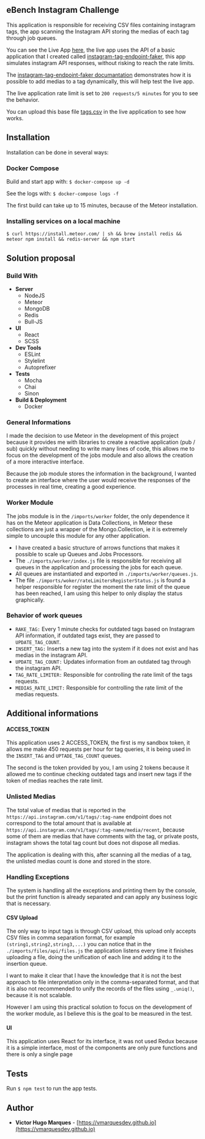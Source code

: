 ## eBench Instagram Challenge

This application is responsible for receiving CSV files containing instagram tags, the app scanning the Instagram API storing the medias of each tag through job queues.

You can see the Live App [here](http://159.203.95.75), the live app uses the API of a basic application that I created called [instagram-tag-endpoint-faker](https://github.com/vmarquesdev/instagram-tags-endpoint-faker), this app simulates instagram API responses, without risking to reach the rate limits.

The [instagram-tag-endpoint-faker documantation](https://github.com/vmarquesdev/instagram-tags-endpoint-faker#instagram-tags-endpoint-faker) demonstrates how it is possible to add medias to a tag dynamically, this will help test the live app.

The live application rate limit is set to `200 requests/5 minutes` for you to see the behavior.

You can upload this base file [tags.csv](https://github.com/eBench/victor/blob/master/tags.csv) in the live application to see how works.

## Installation

Installation can be done in several ways:

### Docker Compose

Build and start app with: `$ docker-compose up -d`

See the logs with: `$ docker-compose logs -f`

The first build can take up to 15 minutes, because of the Meteor installation.

### Installing services on a local machine

`$ curl https://install.meteor.com/ | sh && brew install redis && meteor npm install && redis-server && npm start`

## Solution proposal

### Build With

- **Server**
  - NodeJS
  - Meteor
  - MongoDB
  - Redis
  - Bull-JS
- **UI**
  - React
  - SCSS
- **Dev Tools**
  - ESLint
  - Stylelint
  - Autoprefixer
- **Tests**
  - Mocha
  - Chai
  - Sinon
- **Build & Deployment**
  - Docker

### General Informations

I made the decision to use Meteor in the development of this project because it provides me with libraries to create a reactive application (pub / sub) quickly without needing to write many lines of code, this allows me to focus on the development of the jobs module and also allows the creation of a more interactive interface.

Because the job module stores the information in the background, I wanted to create an interface where the user would receive the responses of the processes in real time, creating a good experience.

### Worker Module

The jobs module is in the `/imports/worker` folder, the only dependence it has on the Meteor application is Data Collections, in Meteor these collections are just a wrapper of the Mongo.Collection, ie it is extremely simple to uncouple this module for any other application.

- I have created a basic structure of arrows functions that makes it possible to scale up Queues and Jobs Processors.
- The `./imports/worker/index.js` file is responsible for receiving all queues in the application and processing the jobs for each queue.
- All queues are instantiated and exported in `./imports/worker/queues.js`.
- The file `./imports/woker/rateLimitersRegisterStatus.js` is found a helper responsible for register the moment the rate limit of the queue has been reached, I am using this helper to only display the status graphically.

### Behavior of work queues

- `RAKE_TAG:` Every 1 minute checks for outdated tags based on Instagram API information, if outdated tags exist, they are passed to `UPDATE_TAG_COUNT`.
- `INSERT_TAG:` Inserts a new tag into the system if it does not exist and has medias in the instagram API.
- `UPDATE_TAG_COUNT:` Updates information from an outdated tag through the instagram API.
- `TAG_RATE_LIMITER:` Responsible for controlling the rate limit of the tags requests.
- `MEDIAS_RATE_LIMIT:` Responsible for controlling the rate limit of the medias requests.

## Additional informations

#### ACCESS_TOKEN

This application uses 2 ACCESS_TOKEN, the first is my sandbox token, it allows me make 450 requests per hour for tag queries, it is being used in the `INSERT_TAG` and `UPTADE_TAG_COUNT` queues.

The second is the token provided by you, I am using 2 tokens because it allowed me to continue checking outdated tags and insert new tags if the token of medias reaches the rate limit.

### Unlisted Medias

The total value of medias that is reported in the `https://api.instagram.com/v1/tags/:tag-name` endpoint does not correspond to the total amount that is available at `https://api.instagram.com/v1/tags/:tag-name/media/recent`, because some of them are medias that have comments with the tag, or private posts, instagram shows the total tag count but does not dispose all medias.

The application is dealing with this, after scanning all the medias of a tag, the unlisted medias count is done and stored in the store.

### Handling Exceptions

The system is handling all the exceptions and printing them by the console, but the print function is already separated and can apply any business logic that is necessary.

#### CSV Upload

The only way to input tags is through CSV upload, this upload only accepts CSV files in comma separation format, for example `(string1,string2,string3,...)` you can notice that in the `./imports/files/api/files.js` the application listens every time it finishes uploading a file, doing the unification of each line and adding it to the insertion queue.

I want to make it clear that I have the knowledge that it is not the best approach to file interpretation only in the comma-separated format, and that it is also not recommended to unify the records of the files using `_.uniq()`, because it is not scalable.

However I am using this practical solution to focus on the development of the worker module, as I believe this is the goal to be measured in the test.

#### UI

This application uses React for its interface, it was not used Redux because it is a simple interface, most of the components are only pure functions and there is only a single page

## Tests

Run `$ npm test` to run the app tests.

## Author

- **Victor Hugo Marques** - [https://vmarquesdev.github.io](https://vmarquesdev.github.io)
